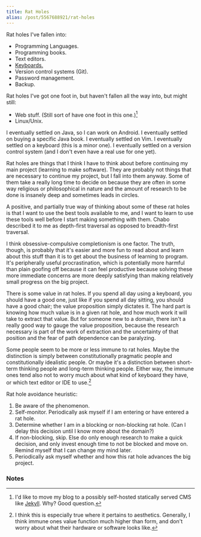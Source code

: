 ```yaml
---
title: Rat Holes
alias: /post/5567688921/rat-holes
---
```


Rat holes I've fallen into:

-   Programming Languages.
-   Programming books.
-   Text editors.
-   [Keyboards.](http://www.overclock.net/keyboards/491752-mechanical-keyboard-guide.html)
-   Version control systems (Git).
-   Password management.
-   Backup.

Rat holes I've got one foot in, but haven't fallen all the way into, but
might still:

-   Web stuff. (Still sort of have one foot in this one.)[^1]
-   Linux/Unix.

I eventually settled on Java, so I can work on Android. I eventually
settled on buying a specific Java book. I eventually settled on Vim. I
eventually settled on a keyboard (this is a minor one). I eventually
settled on a version control system (and I don't even have a real use
for one yet).

Rat holes are things that I think I have to think about before
continuing my main project (learning to make software). They are
probably not things that are necessary to continue my project, but I
fall into them anyway. Some of them take a really long time to decide on
because they are often in some way religious or philosophical in nature
and the amount of research to be done is insanely deep and sometimes
leads in circles.

A positive, and partially true way of thinking about some of these rat
holes is that I want to use the best tools available to me, and I want
to learn to use these tools well before I start making something with
them. Chabo described it to me as depth-first traversal as opposed to
breadth-first traversal.

I think obsessive-compulsive completionism is one factor. The truth,
though, is probably that it's easier and more fun to read about and
learn about this stuff than it is to get about the business of learning
to program. It's peripherally useful procrastination, which is
potentially more harmful than plain goofing off because it can feel
productive because solving these more immediate concerns are more deeply
satisfying than making relatively small progress on the big project.

There is some value in rat holes. If you spend all day using a keyboard,
you should have a good one, just like if you spend all day sitting, you
should have a good chair; the value proposition simply dictates it. The
hard part is knowing how much value is in a given rat hole, and how much
work it will take to extract that value. But for someone new to a
domain, there isn't a really good way to gauge the value proposition,
because the research necessary is part of the work of extraction and the
uncertainty of that position and the fear of path dependence can be
paralyzing.

Some people seem to be more or less immune to rat holes. Maybe the
distinction is simply between constitutionally pragmatic people and
constitutionally idealistic people. Or maybe it's a distinction between
short-term thinking people and long-term thinking people. Either way,
the immune ones tend also not to worry much about what kind of keyboard
they have, or which text editor or IDE to use.[^2]

Rat hole avoidance heuristic:

1.  Be aware of the phenomenon.
2.  Self-monitor. Periodically ask myself if I am entering or have
    entered a rat hole.
3.  Determine whether I am in a blocking or non-blocking rat hole. (Can
    I delay this decision until I know more about the domain?)
4.  If non-blocking, skip. Else do only enough research to make a quick
    decision, and only invest enough time to not be blocked and move on.
    Remind myself that I can change my mind later.
5.  Periodically ask myself whether and how this rat hole advances the
    big project.

### Notes

[^1]: I'd like to move my blog to a possibly self-hosted statically served
    CMS like [Jekyll](https://github.com/mojombo/jekyll/wiki/sites).
    Why? Good question. 

[^2]: I think this is especially true where it pertains to aesthetics.
    Generally, I think immune ones value function much higher than form,
    and don't worry about what their hardware or software looks like.
